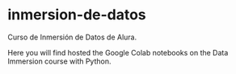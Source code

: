 # inmersion-de-datos
Curso de Inmersión de Datos de Alura.

Here you will find hosted the Google Colab notebooks on the Data Immersion course with Python.
